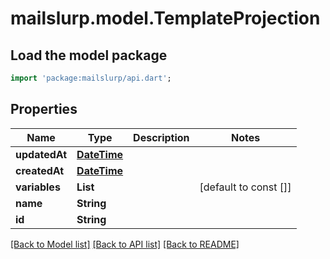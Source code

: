# mailslurp.model.TemplateProjection

## Load the model package
```dart
import 'package:mailslurp/api.dart';
```

## Properties
Name | Type | Description | Notes
------------ | ------------- | ------------- | -------------
**updatedAt** | [**DateTime**](DateTime) |  | 
**createdAt** | [**DateTime**](DateTime) |  | 
**variables** | **List<String>** |  | [default to const []]
**name** | **String** |  | 
**id** | **String** |  | 

[[Back to Model list]](../README#documentation-for-models) [[Back to API list]](../README#documentation-for-api-endpoints) [[Back to README]](../README)


